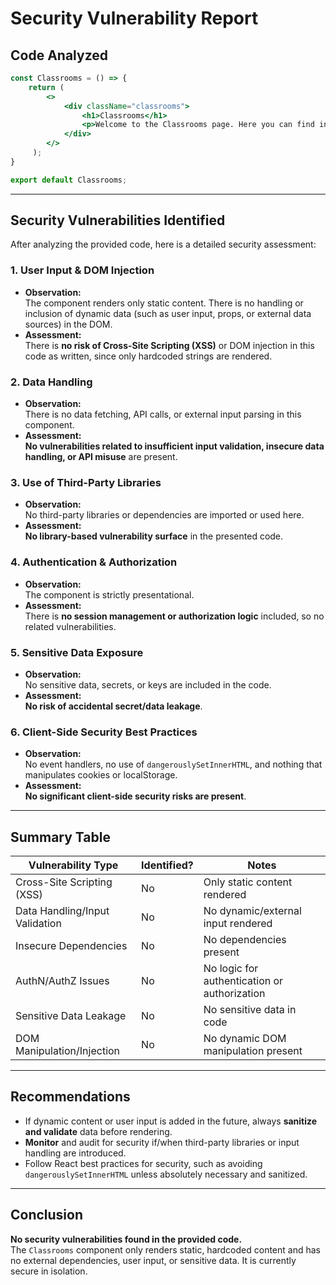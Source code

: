 # Security Vulnerability Report

## Code Analyzed

```jsx
const Classrooms = () => {
    return (
        <>
            <div className="classrooms">
                <h1>Classrooms</h1>
                <p>Welcome to the Classrooms page. Here you can find information about our classrooms.</p>
            </div>
        </>
     );
}

export default Classrooms;
```

---

## Security Vulnerabilities Identified

After analyzing the provided code, here is a detailed security assessment:

### 1. User Input & DOM Injection

- **Observation:**  
  The component renders only static content. There is no handling or inclusion of dynamic data (such as user input, props, or external data sources) in the DOM.
- **Assessment:**  
  There is **no risk of Cross-Site Scripting (XSS)** or DOM injection in this code as written, since only hardcoded strings are rendered.

### 2. Data Handling

- **Observation:**  
  There is no data fetching, API calls, or external input parsing in this component.
- **Assessment:**  
  **No vulnerabilities related to insufficient input validation, insecure data handling, or API misuse** are present.

### 3. Use of Third-Party Libraries

- **Observation:**  
  No third-party libraries or dependencies are imported or used here.
- **Assessment:**  
  **No library-based vulnerability surface** in the presented code.

### 4. Authentication & Authorization

- **Observation:**  
  The component is strictly presentational.
- **Assessment:**  
  There is **no session management or authorization logic** included, so no related vulnerabilities.

### 5. Sensitive Data Exposure

- **Observation:**  
  No sensitive data, secrets, or keys are included in the code.
- **Assessment:**  
  **No risk of accidental secret/data leakage**.

### 6. Client-Side Security Best Practices

- **Observation:**  
  No event handlers, no use of `dangerouslySetInnerHTML`, and nothing that manipulates cookies or localStorage.
- **Assessment:**  
  **No significant client-side security risks are present**.

---

## Summary Table

| Vulnerability Type            | Identified? | Notes                                                     |
|-------------------------------|-------------|-----------------------------------------------------------|
| Cross-Site Scripting (XSS)    | No          | Only static content rendered                              |
| Data Handling/Input Validation | No          | No dynamic/external input rendered                        |
| Insecure Dependencies         | No          | No dependencies present                                   |
| AuthN/AuthZ Issues            | No          | No logic for authentication or authorization              |
| Sensitive Data Leakage        | No          | No sensitive data in code                                 |
| DOM Manipulation/Injection    | No          | No dynamic DOM manipulation present                       |

---

## Recommendations

- If dynamic content or user input is added in the future, always **sanitize and validate** data before rendering.
- **Monitor** and audit for security if/when third-party libraries or input handling are introduced.
- Follow React best practices for security, such as avoiding `dangerouslySetInnerHTML` unless absolutely necessary and sanitized.

---

## Conclusion

**No security vulnerabilities found in the provided code.**  
The `Classrooms` component only renders static, hardcoded content and has no external dependencies, user input, or sensitive data. It is currently secure in isolation.